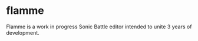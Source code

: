 # flamme
Flamme is a work in progress Sonic Battle editor intended to unite 3 years of development.
